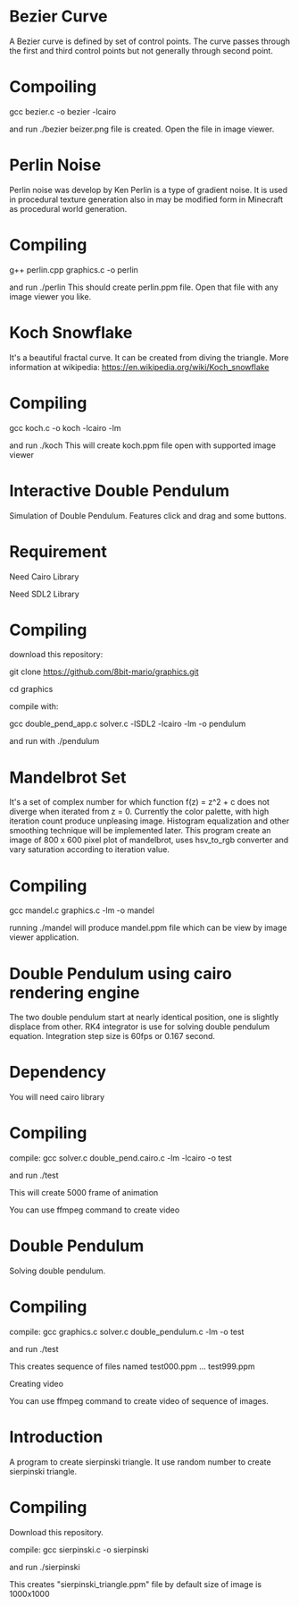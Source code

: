 # Bezier Curve
A Bezier curve is defined by set of control points. The curve passes through the first and third control points but not generally through second point.

# Compoiling
gcc bezier.c -o bezier -lcairo

and run ./bezier
beizer.png file is created. Open the file in image viewer.

# Perlin Noise
Perlin noise was develop by Ken Perlin is a type of gradient noise. It is used in procedural texture generation also in may be modified form in Minecraft as procedural world generation.

# Compiling
g++ perlin.cpp graphics.c -o perlin

and run ./perlin
This should create perlin.ppm file. Open that file with any image viewer you like.

# Koch Snowflake
It's a beautiful fractal curve. It can be created from diving the triangle.
More information at wikipedia: https://en.wikipedia.org/wiki/Koch_snowflake

# Compiling
gcc koch.c -o koch -lcairo -lm

and run ./koch 
This will create koch.ppm file open with supported image viewer

# Interactive Double Pendulum
Simulation of Double Pendulum. Features click and drag and some buttons.

# Requirement
Need Cairo Library

Need SDL2 Library

# Compiling
download this repository:

git clone https://github.com/8bit-mario/graphics.git

cd graphics

compile with:

gcc double_pend_app.c solver.c -lSDL2 -lcairo -lm -o pendulum

and
run with ./pendulum

# Mandelbrot Set
It's a set of complex number for which function f(z) = z^2 + c does not diverge when iterated from z = 0.
Currently the color palette, with high iteration count produce unpleasing image. Histogram equalization and other
smoothing technique will be implemented later. This program create an image of 800 x 600 pixel plot of mandelbrot, uses hsv_to_rgb converter and vary saturation according to iteration value.

# Compiling
gcc mandel.c graphics.c -lm -o mandel

running ./mandel will produce mandel.ppm file which can be view by image viewer application.

# Double Pendulum using cairo rendering engine
The two double pendulum start at nearly identical position, one is slightly displace from other.
RK4 integrator is use for solving double pendulum equation. Integration step size is 60fps or 0.167 second.

# Dependency
You will need cairo library

# Compiling
compile:
gcc solver.c double_pend.cairo.c -lm -lcairo -o test

and run ./test

This will create 5000 frame of animation

You can use ffmpeg command to create video
# Double Pendulum
Solving double pendulum.

# Compiling

compile:
gcc graphics.c solver.c double_pendulum.c -lm -o test

and run ./test

This creates sequence of files named test000.ppm ... test999.ppm

Creating video

You can use ffmpeg command to create video of sequence of images.
# Introduction
A program to create sierpinski triangle.
It use random number to create sierpinski triangle.

# Compiling
Download this repository.

compile:
gcc sierpinski.c -o sierpinski

and run ./sierpinski
 
This creates "sierpinski_triangle.ppm" file by default size of image is 1000x1000
